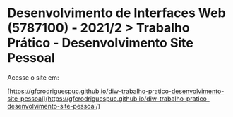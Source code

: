 # Desenvolvimento de Interfaces Web (5787100) - 2021/2 > Trabalho Prático - Desenvolvimento Site Pessoal

Acesse o site em:

[https://gfcrodriguespuc.github.io/diw-trabalho-pratico-desenvolvimento-site-pessoal](https://gfcrodriguespuc.github.io/diw-trabalho-pratico-desenvolvimento-site-pessoal/)
